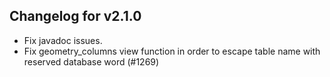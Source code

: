 ## Changelog for v2.1.0

+ Fix javadoc issues.
+ Fix geometry_columns view function in order to escape table name with reserved database word (#1269)

